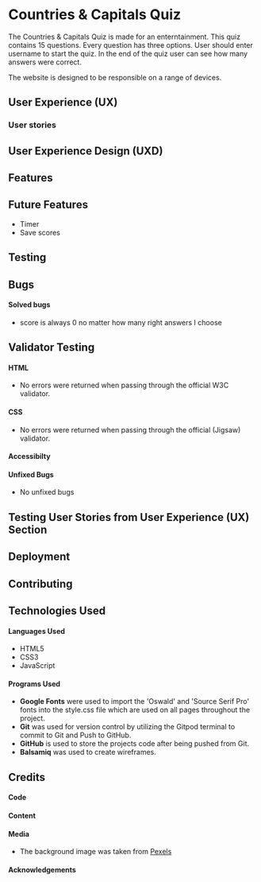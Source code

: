 # Countries & Capitals Quiz

The Countries & Capitals Quiz is made for an enterntainment. This quiz contains 15 questions. Every question has three options. User should enter username to start the quiz. In the end of the quiz user can see how many answers were correct.

The website is designed to be responsible on a range of devices.

## User Experience (UX)

### User stories

## User Experience Design (UXD)

## Features

## Future Features
+ Timer
+ Save scores

## Testing

## Bugs

#### Solved bugs
+ score is always 0 no matter how many right answers I choose

## Validator Testing

#### HTML
+ No errors were returned when passing through the official W3C validator.

#### CSS
+ No errors were returned when passing through the official (Jigsaw) validator.

#### Accessibilty

#### Unfixed Bugs
+ No unfixed bugs

## Testing User Stories from User Experience (UX) Section

## Deployment

## Contributing

## Technologies Used

#### Languages Used
+ HTML5
+ CSS3
+ JavaScript

#### Programs Used
+ **Google Fonts** were used to import the 'Oswald' and 'Source Serif Pro' fonts into the style.css file which are used on all pages throughout the project.
+ **Git** was used for version control by utilizing the Gitpod terminal to commit to Git and Push to GitHub.
+ **GitHub** is used to store the projects code after being pushed from Git.
+ **Balsamiq** was used to create wireframes.

## Credits

#### Code

#### Content

#### Media
+ The background image was taken from [Pexels](https://www.pexels.com/)

#### Acknowledgements